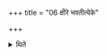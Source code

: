 +++
title = "06 क्षीरे भवतीत्येके"

+++

<details><summary>थिते</summary>

6. According to some (ritualists), the rice-pap is (cooked) in milk.
</details>
